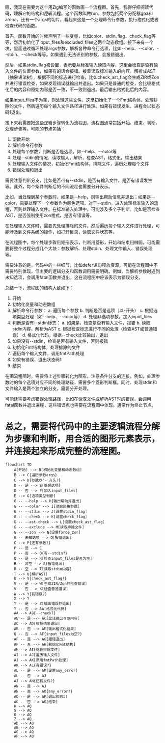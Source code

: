嗯，我现在需要为这个用Zig编写的函数画一个流程图。首先，我得仔细阅读代码，理解它的结构和逻辑流程。这个函数叫做run，参数包括两个分配器gpa和arena，还有一个args的切片。看起来这是一个处理命令行参数，执行格式化或者检查代码的函数。

首先，函数开始的时候声明了一些变量，比如color、stdin_flag、check_flag等等，然后初始化了input_files和excluded_files这两个动态数组。接下来有一个块，里面通过循环处理args参数，解析各种命令行选项，比如--help、--color、--stdin、--check等等。如果遇到无法识别的参数，会报错退出。

然后，如果stdin_flag被设置，表示要从标准输入读取内容。这里会检查是否有输入文件的位置参数，如果有的话会报错。接着读取标准输入的内容，解析成AST（抽象语法树），根据不同的标志进行检查，比如check_ast_flag会生成ZIR或Zon并进行错误检查，如果发现错误就输出并退出。如果只是普通的检查，会比较格式化后的内容和原始内容是否一致，不一致则退出。最后输出格式化后的内容。

如果input_files不为空，则处理这些文件。这里初始化了一个Fmt结构体，处理排除的文件，然后遍历每个输入文件路径进行处理。如果有错误发生，进程会以状态码1退出。

接下来我需要把这些逻辑步骤转化为流程图。流程图通常包括开始、结束、判断、处理步骤等。可能的节点包括：

1. 函数开始
2. 解析命令行参数
3. 处理每个参数，判断是否是选项，如--help、--color等
4. 处理--stdin的情况，读取输入，解析，检查AST，格式化，输出结果
5. 处理输入文件的情况，初始化Fmt结构体，排除文件，遍历处理每个文件
6. 错误处理和退出

需要注意判断分支，比如是否带有--stdin，是否有输入文件，是否有错误发生等。此外，每个条件判断后的不同流程也需要分开表示。

比如，当处理到某个参数时，如果是--help，则输出帮助信息并退出；如果是--color，需要处理下一个参数作为颜色选项。对于--stdin，进入处理标准输入的流程，否则处理输入文件。在标准输入处理中，可能涉及多个子判断，比如是否检查AST，是否强制使用zon格式，是否有错误等。

在处理输入文件时，需要先处理排除的文件，然后遍历每个输入文件进行处理，可能涉及到文件系统的操作，如打开目录，读取文件状态等。

在流程图中，每个处理步骤用矩形表示，判断用菱形，开始和结束用椭圆。可能需要将整个过程分成几个大块：参数解析、处理stdin、处理文件输入、错误处理等。

需要注意的是，代码中的一些细节，比如defer语句释放资源，可能在流程图中不需要特别体现，但主要的逻辑分支和函数调用需要明确。例如，当解析参数时遇到未知选项，会调用fatal函数并退出，这在流程图中应该表示为错误分支。

总结一下，流程图的结构大致如下：

1. 开始
2. 初始化变量和动态数组
3. 解析命令行参数：
   a. 遍历每个参数
   b. 判断是否是选项（以-开头）
   c. 根据选项类型处理（如--help、--color等）
   d. 处理非选项参数，加入input_files
4. 判断是否有--stdin标志：
   a. 如果是，检查是否有输入文件，报错
   b. 读取stdin内容，解析为AST
   c. 根据检查标志进行不同的处理（检查AST或普通错误）
   d. 格式化代码，根据--check比较输出，退出
5. 如果没有--stdin，检查是否有输入文件，否则报错
6. 初始化Fmt结构体，处理排除的文件
7. 遍历每个输入文件，调用fmtPath处理
8. 如果有错误，退出状态码1
9. 结束

在画流程图时，需要将上述步骤转化为图形，注意条件分支的连接。例如，处理参数时的每个选项对应不同的处理路径，需要多个菱形判断框。同时，处理stdin和文件输入是两个独立的分支，需要分开处理。

可能还需要考虑错误处理路径，比如在读取文件或解析AST时的错误，会调用fatal函数并退出进程，这些错误点也需要在流程图中体现，通常作为终止节点。

总之，需要将代码中的主要逻辑流程分解为步骤和判断，用合适的图形元素表示，并连接起来形成完整的流程图。
================================================
```mermaid
flowchart TD
    A[开始] --> B[初始化变量和动态数组]
    B --> C{遍历参数args}
    C --> D{参数以'-'开头?}
    D -- 是 --> E[处理选项]
    D -- 否 --> F[加入input_files]
    E --> G[选项类型判断]
    G -- --help --> H[输出帮助并退出]
    G -- --color --> I[读取颜色参数]
    G -- --stdin --> J[设置stdin_flag]
    G -- --check --> K[设置check_flag]
    G -- --ast-check --> L[设置check_ast_flag]
    G -- --exclude --> M[读取排除文件]
    G -- --zon --> N[设置force_zon]
    G -- 未知选项 --> O[报错退出]
    C --> P{还有参数?}
    P -- 是 --> C
    P -- 否 --> Q{有--stdin?}
    Q -- 是 --> R[检查input_files是否为空]
    R -- 非空 --> S[报错退出]
    R -- 空 --> T[读取stdin内容]
    T --> U[解析AST]
    U --> V{check_ast_flag?}
    V -- 是 --> W[生成ZIR/Zon并检查错误]
    V -- 否 --> X[检查普通错误]
    W --> Y{有错误?}
    X --> Y
    Y -- 是 --> Z[输出错误并退出]
    Y -- 否 --> AA[格式化代码]
    AA --> AB{--check?}
    AB -- 是 --> AC[比较输出与原内容]
    AC --> AD[根据结果退出]
    AB -- 否 --> AE[输出格式化结果]
    Q -- 否 --> AF{input_files为空?}
    AF -- 是 --> AG[报错退出]
    AF -- 否 --> AH[初始化Fmt结构]
    AH --> AI[处理排除文件]
    AI --> AJ[遍历输入文件]
    AJ --> AK[调用fmtPath处理]
    AK --> AL{有错误?}
    AL -- 是 --> AM[设置any_error]
    AL -- 否 --> AJ
    AJ --> AN{还有文件?}
    AN -- 是 --> AJ
    AN -- 否 --> AO{any_error?}
    AO -- 是 --> AP[退出状态1]
    AO -- 否 --> AQ[结束]
    H --> AQ
    S --> AQ
    O --> AQ
    Z --> AQ
    AD --> AQ
    AE --> AQ
    AG --> AQ
    AP --> AQ
```